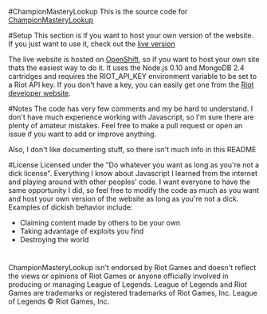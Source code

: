 #ChampionMasteryLookup
This is the source code for [ChampionMasteryLookup](http://championmasterylookup.derpthemeus.com)



#Setup
This section is if you want to host your own version of the website. If you just want to use it, check out the [live version](http://championmasterylookup.derpthemeus.com)

The live website is hosted on [OpenShift](https://www.openshift.com/), so if you want to host your own site thats the easiest way to do it.
It uses the Node.js 0.10 and MongoDB 2.4 cartridges and requires the RIOT_API_KEY environment variable to be set to a Riot API key. If you don't have a key, you can easily get one from the [Riot developer website](https://developer.riotgames.com/).



#Notes
The code has very few comments and my be hard to understand. I don't have much experience working with Javascript, so I'm sure there are plenty of amateur mistakes.
Feel free to make a pull request or open an issue if you want to add or improve anything.

Also, I don't like documenting stuff, so there isn't much info in this README

#License
Licensed under the "Do whatever you want as long as you're not a dick license".
Everything I know about Javascript I learned from the internet and playing around with other peoples' code. I want everyone to have the same opportunity I did, so feel free to modify the code as much as you want and host your own version of the website as long as you're not a dick. Examples of dickish behavior include:

* Claiming content made by others to be your own
* Taking advantage of exploits you find
* Destroying the world


#
 ChampionMasteryLookup isn't endorsed by Riot Games and doesn't reflect the views or opinions of Riot Games or anyone officially involved in producing or managing League of Legends. League of Legends and Riot Games are trademarks or registered trademarks of Riot Games, Inc. League of Legends © Riot Games, Inc.